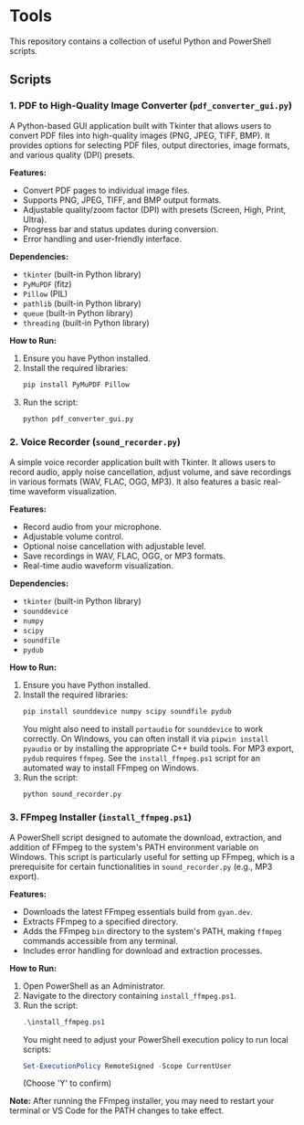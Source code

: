 # Tools

This repository contains a collection of useful Python and PowerShell scripts.

## Scripts

### 1. PDF to High-Quality Image Converter (`pdf_converter_gui.py`)

A Python-based GUI application built with Tkinter that allows users to convert PDF files into high-quality images (PNG, JPEG, TIFF, BMP). It provides options for selecting PDF files, output directories, image formats, and various quality (DPI) presets.

**Features:**
- Convert PDF pages to individual image files.
- Supports PNG, JPEG, TIFF, and BMP output formats.
- Adjustable quality/zoom factor (DPI) with presets (Screen, High, Print, Ultra).
- Progress bar and status updates during conversion.
- Error handling and user-friendly interface.

**Dependencies:**
- `tkinter` (built-in Python library)
- `PyMuPDF` (fitz)
- `Pillow` (PIL)
- `pathlib` (built-in Python library)
- `queue` (built-in Python library)
- `threading` (built-in Python library)

**How to Run:**
1. Ensure you have Python installed.
2. Install the required libraries:
   ```bash
   pip install PyMuPDF Pillow
   ```
3. Run the script:
   ```bash
   python pdf_converter_gui.py
   ```

### 2. Voice Recorder (`sound_recorder.py`)

A simple voice recorder application built with Tkinter. It allows users to record audio, apply noise cancellation, adjust volume, and save recordings in various formats (WAV, FLAC, OGG, MP3). It also features a basic real-time waveform visualization.

**Features:**
- Record audio from your microphone.
- Adjustable volume control.
- Optional noise cancellation with adjustable level.
- Save recordings in WAV, FLAC, OGG, or MP3 formats.
- Real-time audio waveform visualization.

**Dependencies:**
- `tkinter` (built-in Python library)
- `sounddevice`
- `numpy`
- `scipy`
- `soundfile`
- `pydub`

**How to Run:**
1. Ensure you have Python installed.
2. Install the required libraries:
   ```bash
   pip install sounddevice numpy scipy soundfile pydub
   ```
   You might also need to install `portaudio` for `sounddevice` to work correctly. On Windows, you can often install it via `pipwin install pyaudio` or by installing the appropriate C++ build tools.
   For MP3 export, `pydub` requires `ffmpeg`. See the `install_ffmpeg.ps1` script for an automated way to install FFmpeg on Windows.
3. Run the script:
   ```bash
   python sound_recorder.py
   ```

### 3. FFmpeg Installer (`install_ffmpeg.ps1`)

A PowerShell script designed to automate the download, extraction, and addition of FFmpeg to the system's PATH environment variable on Windows. This script is particularly useful for setting up FFmpeg, which is a prerequisite for certain functionalities in `sound_recorder.py` (e.g., MP3 export).

**Features:**
- Downloads the latest FFmpeg essentials build from `gyan.dev`.
- Extracts FFmpeg to a specified directory.
- Adds the FFmpeg `bin` directory to the system's PATH, making `ffmpeg` commands accessible from any terminal.
- Includes error handling for download and extraction processes.

**How to Run:**
1. Open PowerShell as an Administrator.
2. Navigate to the directory containing `install_ffmpeg.ps1`.
3. Run the script:
   ```powershell
   .\install_ffmpeg.ps1
   ```
   You might need to adjust your PowerShell execution policy to run local scripts:
   ```powershell
   Set-ExecutionPolicy RemoteSigned -Scope CurrentUser
   ```
   (Choose 'Y' to confirm)

**Note:** After running the FFmpeg installer, you may need to restart your terminal or VS Code for the PATH changes to take effect.
